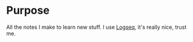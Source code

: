 # Purpose
All the notes I make to learn new stuff. I use [Logseq](https://logseq.com/), it's really nice, trust me.
